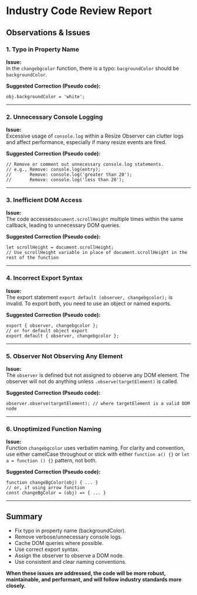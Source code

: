 # Industry Code Review Report

## Observations & Issues

### 1. Typo in Property Name

**Issue:**  
In the `changebgcolor` function, there is a typo: `bacgroundColor` should be `backgroundColor`.

**Suggested Correction (Pseudo code):**
```pseudo
obj.backgroundColor = 'white';
```

---

### 2. Unnecessary Console Logging

**Issue:**  
Excessive usage of `console.log` within a Resize Observer can clutter logs and affect performance, especially if many resize events are fired.

**Suggested Correction (Pseudo code):**
```pseudo
// Remove or comment out unnecessary console.log statements.
// e.g., Remove: console.log(entry);
//       Remove: console.log('greater than 20');
//       Remove: console.log('less than 20');
```

---

### 3. Inefficient DOM Access

**Issue:**  
The code accesses`document.scrollHeight` multiple times within the same callback, leading to unnecessary DOM queries.

**Suggested Correction (Pseudo code):**
```pseudo
let scrollHeight = document.scrollHeight;
// Use scrollHeight variable in place of document.scrollHeight in the rest of the function
```

---

### 4. Incorrect Export Syntax

**Issue:**  
The export statement `export default (observer, changebgcolor);` is invalid. To export both, you need to use an object or named exports.

**Suggested Correction (Pseudo code):**
```pseudo
export { observer, changebgcolor };
// or for default object export
export default { observer, changebgcolor };
```

---

### 5. Observer Not Observing Any Element

**Issue:**  
The `observer` is defined but not assigned to observe any DOM element. The observer will not do anything unless `.observe(targetElement)` is called.

**Suggested Correction (Pseudo code):**
```pseudo
observer.observe(targetElement); // where targetElement is a valid DOM node
```

---

### 6. Unoptimized Function Naming

**Issue:**  
Function `changebgcolor` uses verbatim naming. For clarity and convention, use either camelCase throughout or stick with either `function a() {}` or `let a = function () {}` pattern, not both.

**Suggested Correction (Pseudo code):**
```pseudo
function changeBgColor(obj) { ... }
// or, if using arrow function
const changeBgColor = (obj) => { ... }
```

---

## Summary

- Fix typo in property name (backgroundColor).
- Remove verbose/unnecessary console logs.
- Cache DOM queries where possible.
- Use correct export syntax.
- Assign the observer to observe a DOM node.
- Use consistent and clear naming conventions.

**When these issues are addressed, the code will be more robust, maintainable, and performant, and will follow industry standards more closely.**